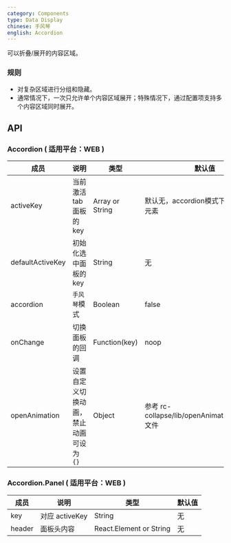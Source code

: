 ```yaml
---
category: Components
type: Data Display
chinese: 手风琴
english: Accordion
---
```


可以折叠/展开的内容区域。

### 规则
- 对复杂区域进行分组和隐藏。
- 通常情况下，一次只允许单个内容区域展开；特殊情况下，通过配置项支持多个内容区域同时展开。


## API

### Accordion  ( 适用平台：WEB )

| 成员        | 说明           | 类型       | 默认值       |
|------------|----------------|----------|-------------|
| activeKey        | 当前激活 tab 面板的 key| Array or String   | 默认无，accordion模式下默认第一个元素|
| defaultActiveKey | 初始化选中面板的 key | String   | 无 |
| accordion    | `手风琴`模式 | Boolean | false  |
| onChange      |   切换面板的回调   | Function(key) |  noop  |
| openAnimation   |  设置自定义切换动画，禁止动画可设为`{}` | Object | 参考 rc-collapse/lib/openAnimationFactory.js 文件  |

### Accordion.Panel  ( 适用平台：WEB )

| 成员        | 说明           | 类型       | 默认值       |
|------------|----------------|----------|-------------|
| key  | 对应 activeKey   | String                  | 无     |
| header | 面板头内容 | React.Element or String | 无     |
